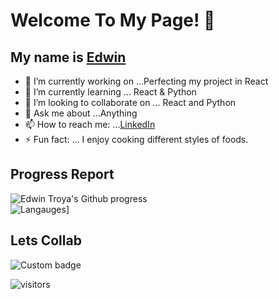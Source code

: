 # Welcome To My Page! 👋
>
## My name is [Edwin](https://edwintroya.herokuapp.com)


- 🔭 I’m currently working on ...Perfecting my project in React
- 🌱 I’m currently learning ... React & Python 
- 👯 I’m looking to collaborate on ... React and Python
- 💬 Ask me about ...Anything
- 📫 How to reach me: ...[LinkedIn](https://www.linkedin.com/in/edwin-troya/)
- ⚡ Fun fact: ... I enjoy cooking different styles of foods.

## Progress Report
![Edwin Troya's Github progress](https://github-readme-stats.vercel.app/api?username=etroya&show_icons=true&title_color=ffffff&icon_color=00ba9d&text_color=ffffff&bg_color=001837&hide_border=true)
<br>
![Langauges](https://github-readme-stats.vercel.app/api/top-langs/?username=etroya&langs_count=10&card_width=495&title_color=ffffff&icon_color=00ba9d&text_color=ffffff&bg_color=001837&hide_border=true)]

## Lets Collab
<img alt="Custom badge" src="https://img.shields.io/endpoint?label=Instagram&logo=Instagram&style=for-the-badge">

 ![visitors](https://visitor-badge.laobi.icu/badge?page_id=etroya.visitor-badge)
